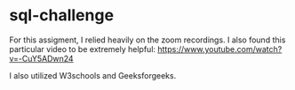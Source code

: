 # sql-challenge

For this assigment, I relied heavily on the zoom recordings. I also found this particular video to be extremely helpful: https://www.youtube.com/watch?v=-CuY5ADwn24

I also utilized W3schools and Geeksforgeeks.
